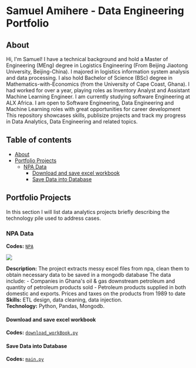 # Samuel Amihere - Data Engineering Portfolio

## About
Hi, I'm Samuel! I have a technical background and hold a Master of Engineering (MEng) degree in Logistics Engineering (From Beijing Jiaotong University, Beijing-China). I majored in logistics information system analysis and data processing. I also hold Bachelor of Science (BSc) degree in Mathematics-with-Economics (from the University of Cape Coast, Ghana). I had worked for over a year, playing roles as Inventory Analyst and Assistant Machine Learning Engineer. I am currently studying software Engineering at ALX Africa. I am open to Software Engineering, Data Engineering and Machine Learning roles with great opportunities for career development
<br>
This repository showcases skills, publisize projects and track my progress in Data Analytics, Data Engineering and related topics.
<br>

## Table of contents
- [About](#about)
- [Portfolio Projects](#portfolio-projects)
    - [NPA Data](#npa-data)
	    + [Download and save excel workbook](#download-and-save-excel-workbook)
	    + [Save Data into Database](#save-data-into-database)



## Portfolio Projects
In this section I will list data analytics projects briefly describing the technology pile used to address cases.

### NPA Data

**Codes:** [`NPA`](https://github.com/SamuelAmihere/NPA-Data)  

<img src="files_structure_npa.PNG"/>

**Description:** The project extracts messy excel files from npa, clean them to obtain necessary data to be saved in a mongodb database
The data include:
    - Companies in Ghana's oil & gas downstream petroleum and quantity of petroleum products sold 
    - Petroleum products supplied in both domestic and exports. Prices and taxes on the products from 1989 to date
<br>
**Skills:** ETL design, data cleaning, data injection.
<br>
**Technology:** Python, Pandas, Mongodb. 
#### Download and save excel workbook
**Codes:** [`download_workBook.py`](https://github.com/SamuelAmihere/NPA-Data/blob/main/download_workBooks.py)
#### Save Data into Database
**Codes:** [`main.py`](https://github.com/SamuelAmihere/NPA-Data/blob/main/main.py)
